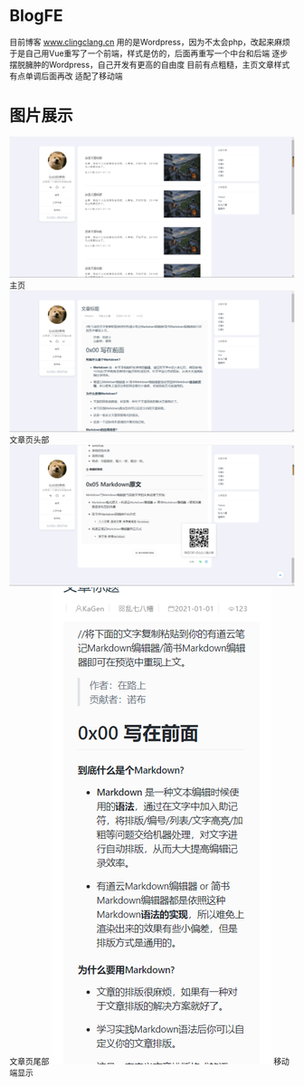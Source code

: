 # BlogFE
目前博客 www.clingclang.cn 用的是Wordpress，因为不太会php，改起来麻烦
于是自己用Vue重写了一个前端，样式是仿的，后面再重写一个中台和后端
逐步摆脱臃肿的Wordpress，自己开发有更高的自由度
目前有点粗糙，主页文章样式有点单调后面再改
适配了移动端

# 图片展示
![主页](./show/1.png)
主页
![文章页1](./show/2.png)
文章页头部
![文章页2](./show/3.png)
文章页尾部
![移动端](./show/4.png)
移动端显示